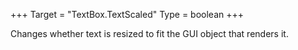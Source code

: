 +++
Target = "TextBox.TextScaled"
Type = boolean
+++

Changes whether text is resized to fit the GUI object that renders it.